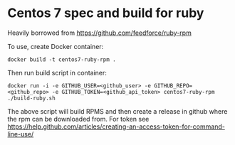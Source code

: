 # Centos 7 spec and build for ruby

Heavily borrowed from https://github.com/feedforce/ruby-rpm

To use, create Docker container:
```
docker build -t centos7-ruby-rpm .
```

Then run build script in container:
```
docker run -i -e GITHUB_USER=<github_user> -e GITHUB_REPO=<github_repo> -e GITHUB_TOKEN=<github_api_token> centos7-ruby-rpm ./build-ruby.sh
```

The above script will build RPMS and then create a release in github where the rpm can be downloaded from.  For token see https://help.github.com/articles/creating-an-access-token-for-command-line-use/
